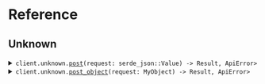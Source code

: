 # Reference
## Unknown
<details><summary><code>client.unknown.<a href="/src/api/resources/unknown/client.rs">post</a>(request: serde_json::Value) -> Result<Vec<serde_json::Value>, ApiError></code></summary>
<dl>
<dd>

#### 🔌 Usage

<dl>
<dd>

<dl>
<dd>

```rust
use seed_unknown_as_any::{ClientConfig, UnknownAsAnyClient};
use std::collections::HashMap;

#[tokio::main]
async fn main() {
    let config = ClientConfig {
        ..Default::default()
    };
    let client = UnknownAsAnyClient::new(config).expect("Failed to build client");
    client
        .unknown
        .post(&serde_json::json!({"key":"value"}), None)
        .await;
}
```
</dd>
</dl>
</dd>
</dl>


</dd>
</dl>
</details>

<details><summary><code>client.unknown.<a href="/src/api/resources/unknown/client.rs">post_object</a>(request: MyObject) -> Result<Vec<serde_json::Value>, ApiError></code></summary>
<dl>
<dd>

#### 🔌 Usage

<dl>
<dd>

<dl>
<dd>

```rust
use seed_unknown_as_any::{ClientConfig, MyObject, UnknownAsAnyClient};
use std::collections::HashMap;

#[tokio::main]
async fn main() {
    let config = ClientConfig {
        ..Default::default()
    };
    let client = UnknownAsAnyClient::new(config).expect("Failed to build client");
    client
        .unknown
        .post_object(
            &MyObject {
                unknown: serde_json::json!({"key":"value"}),
            },
            None,
        )
        .await;
}
```
</dd>
</dl>
</dd>
</dl>


</dd>
</dl>
</details>
